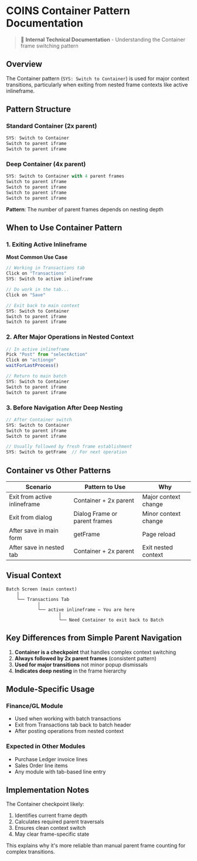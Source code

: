 # COINS Container Pattern Documentation

> 📌 **Internal Technical Documentation** - Understanding the Container frame switching pattern

## Overview

The Container pattern (`SYS: Switch to Container`) is used for major context transitions, particularly when exiting from nested frame contexts like active inlineframe.

## Pattern Structure

### Standard Container (2x parent)
```javascript
SYS: Switch to Container
Switch to parent iframe
Switch to parent iframe
```

### Deep Container (4x parent)
```javascript
SYS: Switch to Container with 4 parent frames
Switch to parent iframe
Switch to parent iframe
Switch to parent iframe
Switch to parent iframe
```

**Pattern**: The number of parent frames depends on nesting depth

## When to Use Container Pattern

### 1. Exiting Active Inlineframe
**Most Common Use Case**
```javascript
// Working in Transactions tab
Click on "Transactions"
SYS: Switch to active inlineframe

// Do work in the tab...
Click on "Save"

// Exit back to main context
SYS: Switch to Container
Switch to parent iframe
Switch to parent iframe
```

### 2. After Major Operations in Nested Context
```javascript
// In active inlineframe
Pick "Post" from "selectAction"
Click on "actiongo"
waitForLastProcess()

// Return to main batch
SYS: Switch to Container
Switch to parent iframe
Switch to parent iframe
```

### 3. Before Navigation After Deep Nesting
```javascript
// After Container switch
SYS: Switch to Container
Switch to parent iframe
Switch to parent iframe

// Usually followed by fresh frame establishment
SYS: Switch to getFrame  // For next operation
```

## Container vs Other Patterns

| Scenario | Pattern to Use | Why |
|----------|---------------|-----|
| Exit from active inlineframe | Container + 2x parent | Major context change |
| Exit from dialog | Dialog Frame or parent frames | Minor context change |
| After save in main form | getFrame | Page reload |
| After save in nested tab | Container + 2x parent | Exit nested context |

## Visual Context

```
Batch Screen (main context)
    │
    └── Transactions Tab
            │
            └── active inlineframe ← You are here
                    │
                    └── Need Container to exit back to Batch
```

## Key Differences from Simple Parent Navigation

1. **Container is a checkpoint** that handles complex context switching
2. **Always followed by 2x parent frames** (consistent pattern)
3. **Used for major transitions** not minor popup dismissals
4. **Indicates deep nesting** in the frame hierarchy

## Module-Specific Usage

### Finance/GL Module
- Used when working with batch transactions
- Exit from Transactions tab back to batch header
- After posting operations from nested context

### Expected in Other Modules
- Purchase Ledger invoice lines
- Sales Order line items
- Any module with tab-based line entry

## Implementation Notes

The Container checkpoint likely:
1. Identifies current frame depth
2. Calculates required parent traversals
3. Ensures clean context switch
4. May clear frame-specific state

This explains why it's more reliable than manual parent frame counting for complex transitions.